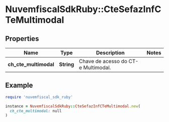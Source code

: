 # NuvemfiscalSdkRuby::CteSefazInfCTeMultimodal

## Properties

| Name | Type | Description | Notes |
| ---- | ---- | ----------- | ----- |
| **ch_cte_multimodal** | **String** | Chave de acesso do CT-e Multimodal. |  |

## Example

```ruby
require 'nuvemfiscal_sdk_ruby'

instance = NuvemfiscalSdkRuby::CteSefazInfCTeMultimodal.new(
  ch_cte_multimodal: null
)
```

